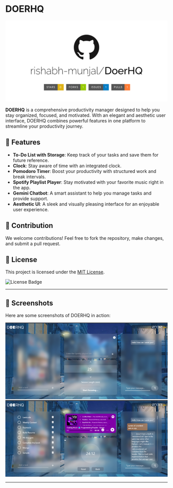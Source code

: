 # DOERHQ  

![DOERHQ Banner](/src/assets/DoerHQ.png)  

**DOERHQ** is a comprehensive productivity manager designed to help you stay organized, focused, and motivated. With an elegant and aesthetic user interface, DOERHQ combines powerful features in one platform to streamline your productivity journey.  

## 🚀 Features  

- **To-Do List with Storage**: Keep track of your tasks and save them for future reference.  
- **Clock**: Stay aware of time with an integrated clock.  
- **Pomodoro Timer**: Boost your productivity with structured work and break intervals.  
- **Spotify Playlist Player**: Stay motivated with your favorite music right in the app.  
- **Gemini Chatbot**: A smart assistant to help you manage tasks and provide support.  
- **Aesthetic UI**: A sleek and visually pleasing interface for an enjoyable user experience.  


## 🌟 Contribution  

We welcome contributions! Feel free to fork the repository, make changes, and submit a pull request.  

## 📄 License  

This project is licensed under the [MIT License](LICENSE).  

![License Badge](https://img.shields.io/badge/license-MIT-green)  

---

## 📸 Screenshots  

Here are some screenshots of DOERHQ in action:  

![Screenshot 1](/src/assets/a.png)  
![Screenshot 2](/src/assets/b.png)  

---

